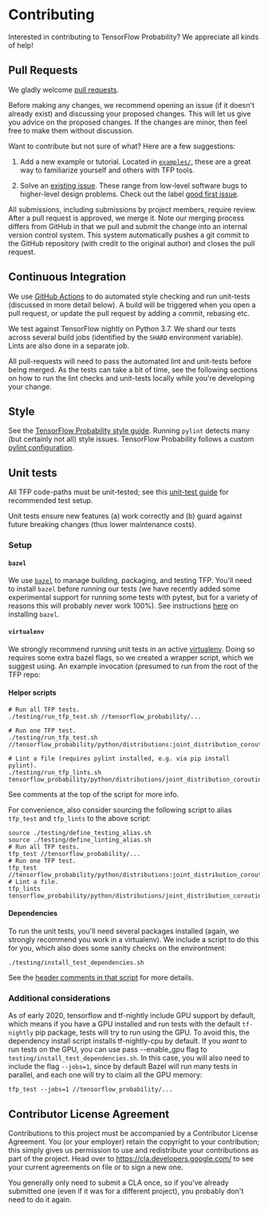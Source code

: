 # Contributing

Interested in contributing to TensorFlow Probability? We appreciate all kinds
of help!

## Pull Requests

We gladly welcome [pull requests](
https://help.github.com/articles/about-pull-requests/).

Before making any changes, we recommend opening an issue (if it
doesn't already exist) and discussing your proposed changes. This will
let us give you advice on the proposed changes. If the changes are
minor, then feel free to make them without discussion.

Want to contribute but not sure of what? Here are a few suggestions:

1. Add a new example or tutorial.  Located in [`examples/`](
  https://github.com/tensorflow/probability/tree/main/tensorflow_probability/examples),
  these are a great way to familiarize yourself and others with TFP tools.

2. Solve an [existing issue](https://github.com/tensorflow/probability/issues).
  These range from low-level software bugs to higher-level design problems.
  Check out the label [good first issue](
  https://github.com/tensorflow/probability/issues?q=is%3Aissue+is%3Aopen+label%3A%22good+first+issue%22).

All submissions, including submissions by project members, require review. After
a pull request is approved, we merge it. Note our merging process differs
from GitHub in that we pull and submit the change into an internal version
control system. This system automatically pushes a git commit to the GitHub
repository (with credit to the original author) and closes the pull request.

## Continuous Integration

We use [GitHub Actions](https://github.com/tensorflow/probability/actions) to do
automated style checking and run unit-tests (discussed in more detail below). A
build will be triggered when you open a pull request, or update the pull request
by adding a commit, rebasing etc.

We test against TensorFlow nightly on Python 3.7. We shard our tests
across several build jobs (identified by the `SHARD` environment variable).
Lints are also done in a separate job.

All pull-requests will need to pass the automated lint and unit-tests before
being merged. As the tests can take a bit of time, see the following sections
on how to run the lint checks and unit-tests locally while you're developing
your change.

## Style

See the [TensorFlow Probability style guide](STYLE_GUIDE.md).  Running `pylint`
detects many (but certainly not all) style issues.  TensorFlow Probability
follows a custom [pylint
configuration](https://github.com/tensorflow/probability/blob/main/testing/pylintrc).

## Unit tests

All TFP code-paths must be unit-tested; see this [unit-test guide](UNITTEST.md)
for recommended test setup.

Unit tests ensure new features (a) work correctly and (b) guard against future
breaking changes (thus lower maintenance costs).

### Setup

#### `bazel`

We use [`bazel`](https://bazel.build/) to manage building, packaging, and
testing TFP. You'll need to install `bazel` before running our tests (we have
recently added some experimental support for running some tests with pytest, but
for a variety of reasons this will probably never work 100%). See instructions
[here](https://docs.bazel.build/versions/3.2.0/install-os-x.html) on installing
`bazel`.

#### `virtualenv`

We strongly recommend running unit tests in an active
[virtualenv](https://virtualenv.pypa.io/en/latest/). Doing so requires some
extra bazel flags, so we created a wrapper script, which we suggest using. An
example invocation (presumed to run from the root of the TFP repo:

#### Helper scripts

```shell
# Run all TFP tests.
./testing/run_tfp_test.sh //tensorflow_probability/...
```

```shell
# Run one TFP test.
./testing/run_tfp_test.sh //tensorflow_probability/python/distributions:joint_distribution_coroutine_test
```

```shell
# Lint a file (requires pylint installed, e.g. via pip install pylint).
./testing/run_tfp_lints.sh tensorflow_probability/python/distributions/joint_distribution_coroutine.py
```

See comments at the top of the script for more info.

For convenience, also consider sourcing the following script to alias `tfp_test`
and `tfp_lints` to the above script:

```shell
source ./testing/define_testing_alias.sh
source ./testing/define_linting_alias.sh
# Run all TFP tests.
tfp_test //tensorflow_probability/...
# Run one TFP test.
tfp_test //tensorflow_probability/python/distributions:joint_distribution_coroutine_test
# Lint a file.
tfp_lints tensorflow_probability/python/distributions/joint_distribution_coroutine.py
```

#### Dependencies

To run the unit tests, you'll need several packages installed (again, we
strongly recommend you work in a virtualenv). We include a script to do this for
you, which also does some sanity checks on the environtment:

```shell
./testing/install_test_dependencies.sh
```

See the
[header comments in that script](https://github.com/tensorflow/probability/blob/main/testing/install_test_dependencies.sh)
for more details.

### Additional considerations

As of early 2020, tensorflow and tf-nightly include GPU support by default,
which means if you have a GPU installed and run tests with the default
`tf-nightly` pip package, tests will try to run using the GPU. To avoid this,
the dependency install script installs tf-nightly-cpu by default. If you *want*
to run tests on the GPU, you can use pass --enable_gpu flag to
`testing/install_test_dependencies.sh`. In this case, you will also need to
include the flag `--jobs=1`, since by default Bazel will run many tests in
parallel, and each one will try to claim all the GPU memory:

```shell
tfp_test --jobs=1 //tensorflow_probability/...
```


## Contributor License Agreement

Contributions to this project must be accompanied by a Contributor License
Agreement. You (or your employer) retain the copyright to your contribution;
this simply gives us permission to use and redistribute your contributions as
part of the project. Head over to <https://cla.developers.google.com/> to see
your current agreements on file or to sign a new one.

You generally only need to submit a CLA once, so if you've already submitted one
(even if it was for a different project), you probably don't need to do it
again.
